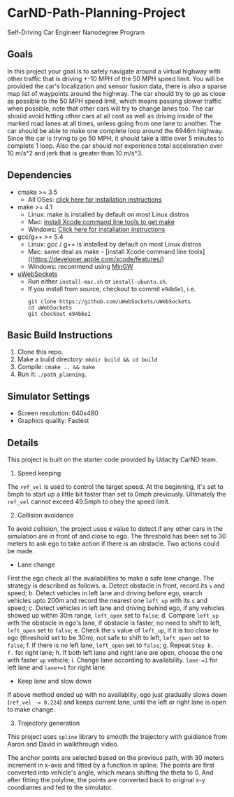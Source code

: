 # CarND-Path-Planning-Project
Self-Driving Car Engineer Nanodegree Program

## Goals

In this project your goal is to safely navigate around a virtual highway with other traffic that is driving +-10 MPH of the 50 MPH speed limit. You will be provided the car's localization and sensor fusion data, there is also a sparse map list of waypoints around the highway. The car should try to go as close as possible to the 50 MPH speed limit, which means passing slower traffic when possible, note that other cars will try to change lanes too. The car should avoid hitting other cars at all cost as well as driving inside of the marked road lanes at all times, unless going from one lane to another. The car should be able to make one complete loop around the 6946m highway. Since the car is trying to go 50 MPH, it should take a little over 5 minutes to complete 1 loop. Also the car should not experience total acceleration over 10 m/s^2 and jerk that is greater than 10 m/s^3.

## Dependencies

* cmake >= 3.5
  * All OSes: [click here for installation instructions](https://cmake.org/install/)
* make >= 4.1
  * Linux: make is installed by default on most Linux distros
  * Mac: [install Xcode command line tools to get make](https://developer.apple.com/xcode/features/)
  * Windows: [Click here for installation instructions](http://gnuwin32.sourceforge.net/packages/make.htm)
* gcc/g++ >= 5.4
  * Linux: gcc / g++ is installed by default on most Linux distros
  * Mac: same deal as make - [install Xcode command line tools]((https://developer.apple.com/xcode/features/)
  * Windows: recommend using [MinGW](http://www.mingw.org/)
* [uWebSockets](https://github.com/uWebSockets/uWebSockets)
  * Run either `install-mac.sh` or `install-ubuntu.sh`.
  * If you install from source, checkout to commit `e94b6e1`, i.e.
    ```
    git clone https://github.com/uWebSockets/uWebSockets 
    cd uWebSockets
    git checkout e94b6e1
    ```

## Basic Build Instructions

1. Clone this repo.
2. Make a build directory: `mkdir build && cd build`
3. Compile: `cmake .. && make`
4. Run it: `./path_planning`.

## Simulator Settings

* Screen resolution: 640x480
* Graphics quality: Fastest

## Details

This project is built on the starter code provided by Udacity CarND team.

1. Speed keeping

The `ref_vel` is used to control the target speed. At the beginning, it's set to 5mph to start up a little bit faster than set to 0mph previously. Ultimately the `ref_vel` cannot exceed 49.5mph to obey the speed limit.

2. Collision avoidance

To avoid collision, the project uses `d` value to detect if any other cars in the simulation are in front of and close to ego. The threshold has been set to 30 meters to ask ego to take action if there is an obstacle. Two actions could be made.

* Lane change

First the ego check all the availabilities to make a safe lane change. The strategy is described as follows.
a. Detect obstacle in front, record its `s` and speed;
b. Detect vehicles in left lane and driving before ego, search vehicles upto 200m and record the nearest one `left_up` with its `s` and speed;
c. Detect vehicles in left lane and driving behind ego, if any vehicles showed up within 30m range, `left_open` set to `false`;
d. Compare `left_up` with the obstacle in ego's lane, if obstacle is faster, no need to shift to left, `left_open` set to `false`;
e. Check the `s` value of `left_up`, if it is too close to ego (threshold set to be 30m), not safe to shift to left, `left_open` set to `false`;
f. If there is no left lane, `left_open` set to `false`;
g. Repeat `Step b. - f.` for right lane;
h. If both left lane and right lane are open, choose the one with faster `up` vehicle;
i. Change lane according to availability. `lane-=1` for left lane and `lane+=1` for right lane.

* Keep lane and slow down

If above method ended up with no availablity, ego just gradually slows down (`ref_vel -= 0.224`) and keeps current lane, until the left or right lane is open to make change.

3. Trajectory generation

This project uses `spline` library to smooth the trajectory with guidiance from Aaron and David in walkthrough video.

The anchor points are selected based on the previous path, with 30 meters increment in x-axis and fitted by a function in spline. The points are first converted into vehicle's angle, which means shifting the theta to 0. And after fitting the polyline, the points are converted back to original x-y coordiantes and fed to the simulator.










